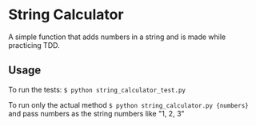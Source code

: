 # String Calculator
A simple function that adds numbers in a string and is made while practicing TDD.

## Usage
To run the tests:
``` $ python string_calculator_test.py ```

To run only the actual method
``` $ python string_calculator.py {numbers} ```
and pass numbers as the string numbers like "1, 2, 3"